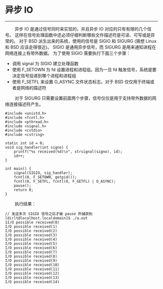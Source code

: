 # 异步 IO
***

&emsp;&emsp;
异步 IO 是通过信号同时来实现的，并且异步 IO 对应的只有有限的几个信号。
这样在信号处理函数中还必须仔细判断哪些文件描述符是可读、可写或是异常的。
对于 BSD 派生出来的系统，使用的信号是 SIGIO 和 SIGURG (猜想 Linux 和 BSD 应该走得很近)。
SIGIO 是通用异步信号，而 SIGURG 是用来通知进程在网络连接上有带外数据。
为了使用 SIGIO 需要执行下面三个步骤：

+ 调用 signal 为 SIGIO 建立处理函数
+ 使用 F\_SETOWN 为 fd 设置进程和进程组。因为一旦 fd 触发信号，系统是要决定信号投递到哪个进程和进程组
+ 使用 F\_SETFL 来设置 O\_ASYNC 文件状态标志。对于 BSD 仅仅用于终端或者是网络的描述符

&emsp;&emsp;
对于 SIGURG 只需要设置前面两个步骤，信号仅仅是用于支持带外数据的网络连接描述符产生。

    #include <unistd.h>
    #include <fcntl.h>
    #include <pthread.h>
    #include <signal.h>
    #include <cstdio>
    #include <cstring>
    
    static int id = 0;
    void sig_handler(int signo) {
        printf("%s received(%d)\n", strsignal(signo), id);
        id++;
    }
    
    int main() {
        signal(SIGIO, sig_handler);
        fcntl(0, F_SETOWN, getpid());
        fcntl(0, F_SETFL, fcntl(0, F_GETFL) | O_ASYNC);
        pause();
        return 0;
    }

&emsp;&emsp;
执行结果：

    // 发送多次 SIGIO 信号之后才被 pause 所捕获到
    [dirlt@localhost.localdomain]$ ./a.out
    1I/O possible received(0)
    I/O possible received(1)
    I/O possible received(2)
    I/O possible received(3)
    I/O possible received(4)
    I/O possible received(5)
    I/O possible received(6)
    I/O possible received(7)
    I/O possible received(8)
    I/O possible received(9)
    I/O possible received(10)
    I/O possible received(11)
    I/O possible received(12)
    I/O possible received(13)
    I/O possible received(14)